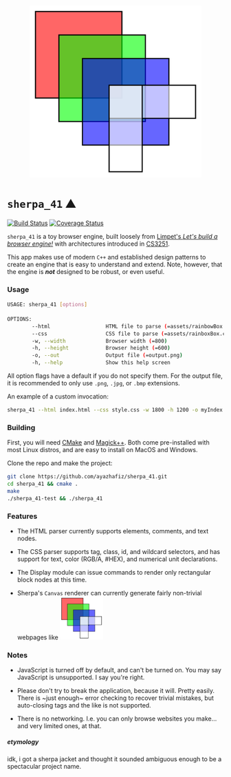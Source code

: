 <h3 align="center">
  <br>
	<img width="400" src="./examples/test-output.png" alt="sherpa_41 test webpage">
</h3>

# `sherpa_41` :mountain:

[![Build Status](https://travis-ci.com/ayazhafiz/sherpa_41.svg?branch=master)](https://travis-ci.com/ayazhafiz/sherpa_41)
[![Coverage Status](https://coveralls.io/repos/github/ayazhafiz/sherpa_41/badge.svg?branch=master)](https://coveralls.io/github/ayazhafiz/sherpa_41?branch=master)

`sherpa_41` is a toy browser engine, built loosely from [Limpet's _Let's build a browser engine!_](https://limpet.net/mbrubeck/2014/08/08/toy-layout-engine-1.html)
with architectures introduced in [CS3251](https://vuse-cs3251.github.io).

This app makes use of modern `C++` and established design patterns to create
an engine that is easy to understand and extend. Note, however, that the
engine is ___not___ designed to be robust, or even useful.

### Usage

```bash
USAGE: sherpa_41 [options]

OPTIONS:
        --html                  HTML file to parse (=assets/rainbowBox.html)
        --css                   CSS file to parse (=assets/rainboxBox.css)
        -w, --width             Browser width (=800)
        -h, --height            Browser height (=600)
        -o, --out               Output file (=output.png)
        -h, --help              Show this help screen
```

All option flags have a default if you do not specify them. For the output file,
it is recommended to only use `.png`, `.jpg`, or `.bmp` extensions.

An example of a custom invocation:

```bash
sherpa_41 --html index.html --css style.css -w 1800 -h 1200 -o myIndex.jpg
```

### Building

First, you will need [CMake](https://cmake.org) and [Magick++](https://imagemagick.org/Magick++/).
Both come pre-installed with most Linux distros, and are easy to install on MacOS and Windows.

Clone the repo and make the project:

```bash
git clone https://github.com/ayazhafiz/sherpa_41.git
cd sherpa_41 && cmake .
make
./sherpa_41-test && ./sherpa_41
```

### Features

- The HTML parser currently supports elements, comments, and text nodes.

- The CSS parser supports tag, class, id, and wildcard selectors, and has support for text, color (RGB/A, #HEX), and numerical unit declarations.

- The Display module can issue commands to render only rectangular block nodes at this time.

- Sherpa's `Canvas` renderer can currently generate fairly non-trivial webpages like
<a href="./examples"><img width="100" src="./examples/test-output.png" alt="sherpa_41 test webpage"></a>

### Notes

- JavaScript is turned off by default, and can't be turned on. You may say JavaScript is unsupported. I say you're right.

- Please don't try to break the application, because it will. Pretty easily. There is \~just enough\~ error checking to recover trivial mistakes, but auto-closing tags and the like is not supported.

- There is no networking. I.e. you can only browse websites you make... and very limited ones, at that.

##### etymology

idk, i got a sherpa jacket and thought it sounded ambiguous enough to be a spectacular project name.
